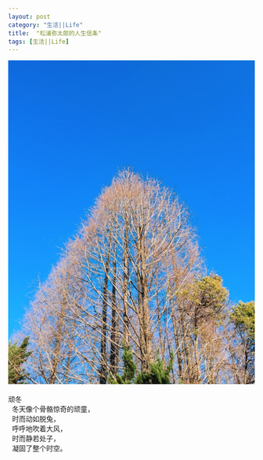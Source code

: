 ```yaml
---
layout: post
category: "生活||Life"
title:  "松浦弥太郎的人生信条"
tags: [生活||Life]
---
```

![](/images/2018/winterday.JPG) <BR><BR>
      顽冬<BR>  
  冬天像个骨骼惊奇的顽童，<BR>  
  时而动如脱兔，<BR>  
  呼呼地吹着大风，<BR>  
  时而静若处子，<BR>  
  凝固了整个时空。<BR>


